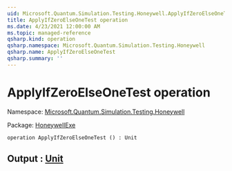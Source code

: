 ```yaml
---
uid: Microsoft.Quantum.Simulation.Testing.Honeywell.ApplyIfZeroElseOneTest
title: ApplyIfZeroElseOneTest operation
ms.date: 4/23/2021 12:00:00 AM
ms.topic: managed-reference
qsharp.kind: operation
qsharp.namespace: Microsoft.Quantum.Simulation.Testing.Honeywell
qsharp.name: ApplyIfZeroElseOneTest
qsharp.summary: ''
---
```


# ApplyIfZeroElseOneTest operation

Namespace: [Microsoft.Quantum.Simulation.Testing.Honeywell](xref:Microsoft.Quantum.Simulation.Testing.Honeywell)

Package: [HoneywellExe](https://nuget.org/packages/HoneywellExe)




```qsharp
operation ApplyIfZeroElseOneTest () : Unit
```


## Output : [Unit](xref:microsoft.quantum.qsharp.valueliterals#unit-literal)


